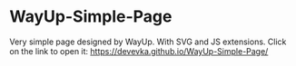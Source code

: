 # WayUp-Simple-Page
Very simple page designed by WayUp. With SVG and JS extensions.
Click on the link to open it: https://devevka.github.io/WayUp-Simple-Page/
